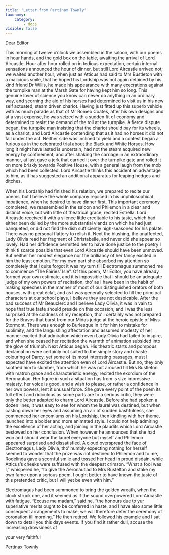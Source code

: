 ```yaml
---
title: 'Letter from Pertinax Townly'
taxonomy:
    category:
        - docs
visible: false
---
```


Dear Editor

This morning at twelve o’clock we assembled in the saloon, with our poems in hour hands, and the gold box on the table, awaiting the arrival of Lord Aircastle. Hour after hour rolled on in tedious expectation, certain internal sensations announced the hour of dinner, but still Lord Aircastle arrived not; we waited another hour, when just as Atticus had said to Mrs Bustleton with a malicious smile, that he hoped his Lordship was not again detained by his kind friend Dr Willis, he made his appearance with many execrations against the turnpike man at the Marsh Gate for having kept him so long. This genuine lover of science you know can never do anything in an ordinary way, and scorning the aid of his horses had determined to visit us in his new self actuated, steam driven chariot. Having just fitted up this superb vehicle with as much parade as that of Mr Romeo Coates, after his own designs and at a vast expense, he was seized with a sudden fit of economy and determined to resist the demand of the toll at the turnpike. A fierce dispute began, the turnpike man insisting that the chariot should pay for its wheels, as a chariot, and Lord Aircastle contending that as it had no horses it did not fall under the act. Neither side was inclined to yield and a contest began a furious as in the celebrated trial about the Black and White Horses. How long it might have lasted is uncertain, had not the steam acquired new energy by confinement, and after shaking the carriage in an extraordinary manner, at last gave a jerk that carried it over the turnpike gate and rolled it on more briskly towards Positive House, with a general laugh from the mob which had been collected. Lord Aircastle thinks this accident an advantage to him, as it has suggested an additional apparatus for leaping hedges and ditches.

When his Lordship had finished his relation, we prepared to recite our poems, but I believe the whole company rejoiced in his unphilosophical impatience, when he desired to have dinner first. This important ceremony completed, we reassembled in the saloon and Philemon in a clear and distinct voice, but with little of theatrical grace, recited Estrella. Lord Aircastle received it with a silence little creditable to his taste, which had either been dulled by the more substantial viands on which he had just banqueted, or did not find the dish sufficiently high-seasoned for his palate. There was no personal flattery to relish it. Next the blushing, the unaffected, Lady Olivia read her fragment of Christabelle, and never did she appear so lovely. Had her diffidence permitted her to have done justice to the poetry I think ti scarce possible that even Lord Aircastle should have been unmoved. But neither her modest elegance nor the brilliancy of her fancy excited in him the least emotion. For my own part she absorbed my attention so completely that I quite forgot it was my turn till Electromagus summoned me to commence “The Fairies’ Isle”. Of this poem, Mr Editor, you have already formed your own estimate, and it is impossible that I should be an adequate judge of my own powers of recitation, tho’ as I have been in the habit of making speeches in the manner of most of our distinguished orators of both houses, with great éclat, and as I was generally selected to fill the principal characters at our school plays, I believe they are not despicable. After the bad success of Mr Beauclerc and I believe Lady Olivia, it was in vain to hope that true taste should preside on this occasion, and I was the less surprised at the coldness of my reception, tho’ I certainly was not prepared for the Bravos that burst from our Midas judge at the heroic epistle of Miss Stormont. There was enough to Burlesque in it for him to mistake for sublimity, and the languishing affectation and assumed modesty of her manner excited that admiration which even Lady Olivia had failed to inspire, and when she ceased her recitation the warmth of animation subsided into the glow of triumph. Next Atticus began. His theatric starts and pompous declamation were certainly not suited to the simple story and chaste colouring of Darcy, yet some of its most interesting passages, must I expected have excited the attention even of Lord Aircastle. But no, they only soothed him to slumber, from which he was not aroused till Mrs Bustleton with matron grace and characteristic energy, recited the exordium of the Aeronautiad. Her figure in such a situation has from is size impressive majesty, her voice is good, and a wish to please, or rather a confidence in her own powers, lent it unusual force. She gave every point of the poem its full effect and ridiculous as some parts are to a serious critic, they were only the better adapted to charm Lord Aircastle. Before she had spoken a dozen lines, it was easy to see for whom the laurel was destined, but when casting down her eyes and assuming an air of sudden bashfulness, she commenced her encomiums on his Lordship, then kindling with her theme, launched into a bolder and more animated style. I could not help admiring the excellence of her acting, and joining in the plaudits which Lord Aircastle bestowed on her conclusion. When however he announced that she had won and should wear the laurel everyone but myself and Philemon appeared surprised and dissatisfied. A cloud overspread the face of Electromagus, Lady Olivia, tho’ humbly expecting nothing for herself seemed to wonder that the prize was not destined to Philemon and to me, Rodelinda gave a scornful smile and tossed her head in proud disdain, while Atticus’s cheeks were suffused with the deepest crimson. “What a fool was I,” whispered he, “to give the Aeronautiad to Mrs Bustelton and stake my own fame upon a serious poem. I ought better to have known the taste of this pretended critic, but I will yet be even with him.”

Electromagus had been summoned to bring the golden wreath, when the clock struck one, and it seemed as if the sound overpowered Lord Aircastle with fatigue. “Excuse me madam,” said he, “the honours due to yur superlative merits ought to be conferred in haste, and I have also some little consequent arrangements to make, we will therefore defer the ceremony of coronation till morning.” He then retired. We followed his example and I sat down to detail you this days events. If you find it rather dull, accuse the increasing drowsiness of 

your very faithful

Pertinax Townly